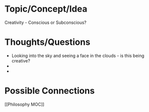 ---
---


# Topic/Concept/Idea

Creativity - Conscious or Subconscious?


# Thoughts/Questions

-  Looking into the sky and seeing a face in the clouds - is this being creative?
- 
- 

# Possible Connections

[[Philosophy MOC]]

